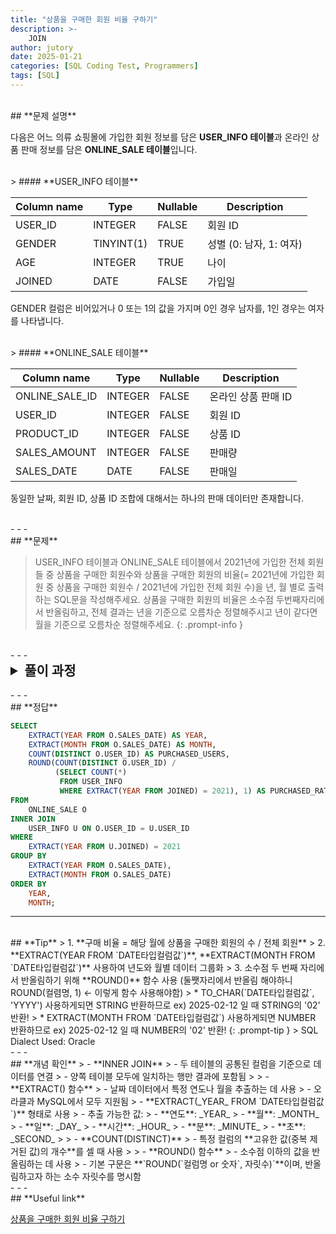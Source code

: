 ```yaml
---
title: "상품을 구매한 회원 비율 구하기"
description: >-
    JOIN
author: jutory
date: 2025-01-21
categories: [SQL Coding Test, Programmers]  
tags: [SQL]  
---
```

<br>
## **문제 설명**

다음은 어느 의류 쇼핑몰에 가입한 회원 정보를 담은 **USER_INFO 테이블**과 온라인 상품 판매 정보를 담은 **ONLINE_SALE 테이블**입니다.

<br>  
> #### **USER_INFO 테이블**  

| Column name | Type        | Nullable | Description       |
|-------------|-------------|----------|-------------------|
| USER_ID     | INTEGER     | FALSE    | 회원 ID           |
| GENDER      | TINYINT(1)  | TRUE     | 성별 (0: 남자, 1: 여자) |
| AGE         | INTEGER     | TRUE     | 나이              |
| JOINED      | DATE        | FALSE    | 가입일            |

GENDER 컬럼은 비어있거나 0 또는 1의 값을 가지며 0인 경우 남자를, 1인 경우는 여자를 나타냅니다.

<br>  
> #### **ONLINE_SALE 테이블**  

| Column name       | Type    | Nullable | Description         |
|-------------------|---------|----------|---------------------|
| ONLINE_SALE_ID    | INTEGER | FALSE    | 온라인 상품 판매 ID |
| USER_ID           | INTEGER | FALSE    | 회원 ID             |
| PRODUCT_ID        | INTEGER | FALSE    | 상품 ID             |
| SALES_AMOUNT      | INTEGER | FALSE    | 판매량              |
| SALES_DATE        | DATE    | FALSE    | 판매일              |

동일한 날짜, 회원 ID, 상품 ID 조합에 대해서는 하나의 판매 데이터만 존재합니다.

<br>
- - -
<br>
## **문제**

> USER_INFO 테이블과 ONLINE_SALE 테이블에서 2021년에 가입한 전체 회원들 중 상품을 구매한 회원수와 상품을 구매한 회원의 비율(= 2021년에 가입한 회원 중 상품을 구매한 회원수 / 2021년에 가입한 전체 회원 수)을 년, 월 별로 출력하는 SQL문을 작성해주세요. 상품을 구매한 회원의 비율은 소수점 두번째자리에서 반올림하고, 전체 결과는 년을 기준으로 오름차순 정렬해주시고 년이 같다면 월을 기준으로 오름차순 정렬해주세요.
{: .prompt-info }

<br>
- - -
<br>
<details>
  <summary style="font-size: 1.5em; font-weight: bold;">풀이 과정</summary>
<div markdown="1">

1. **조건 확인**  
   - 2021년에 가입한 회원만 대상으로 계산해야 함
   - **년, 월별로 그룹화**하여 월별로 상품을 구매한 회원 수와 구매 비율을 계산

2. **회원과 판매 데이터를 결합 (LEFT JOIN)**  
   - 두 테이블을 **`USER_ID`**를 기준으로 조인  
   - **LEFT JOIN** 사용 이유 : 모든 회원 정보 기준으로 판매 정보를 결합해야 하므로

3. **상품 구매 여부 확인**  
   - 특정 연도, 월에 동일한 회원이 여러 번 구매했더라도 중복 카운트하면 안 되므로
   -  각 기간별로 **고유한 `USER_ID`**를 세기 위해 **COUNT(DISTINCT)** 이렇게 하자

4. **2021년에 가입한 전체 회원 수 계산**  
   - 서브쿼리로 전체 회원 수를 가져와서 나중에 구매 비율을 계산하는 데 써야겠군

5. **구매 비율 계산**  
   - 구매 비율은 **해당 월에 상품을 구매한 회원의 수 / 전체 회원 수**로 계산
   - 소수점 두 번째 자리에서 반올림 해야하니 **ROUND** 사용하자

6. **결과 정렬**  
   - 정렬 기준에 따라 **ORDER BY**로 결과 정렬
     - **년도와 월** 기준으로 ASC 정렬

* **_교훈_**  
   - DISTINCT와 GROUP BY를 같이 사용해서 중복을 방지.. 년도, 월별로 GROUP BY 하는 쿼리... 천재적이다. 어떻게 이런 쿼리 문제가 있지. 새로워서 끄암짝 놀랐다.
   - GROUP BY 한 것을 ORDER BY.... 진짜 천재인가. 나는 아직 부족하다.. 계속 나아가자.
</div>
</details>

<br>
- - -
<br>
## **정답**

```sql
SELECT 
    EXTRACT(YEAR FROM O.SALES_DATE) AS YEAR, 
    EXTRACT(MONTH FROM O.SALES_DATE) AS MONTH,
    COUNT(DISTINCT O.USER_ID) AS PURCHASED_USERS,
    ROUND(COUNT(DISTINCT O.USER_ID) / 
          (SELECT COUNT(*) 
           FROM USER_INFO 
           WHERE EXTRACT(YEAR FROM JOINED) = 2021), 1) AS PURCHASED_RATIO
FROM 
    ONLINE_SALE O
INNER JOIN 
    USER_INFO U ON O.USER_ID = U.USER_ID
WHERE 
    EXTRACT(YEAR FROM U.JOINED) = 2021
GROUP BY 
    EXTRACT(YEAR FROM O.SALES_DATE), 
    EXTRACT(MONTH FROM O.SALES_DATE)
ORDER BY 
    YEAR, 
    MONTH;
```

- - -
<br>
## **Tip**
> 1. **구매 비율 = 해당 월에 상품을 구매한 회원의 수 / 전체 회원**
> 2. **EXTRACT(YEAR FROM `DATE타입컬럼값`)**, **EXTRACT(MONTH FROM `DATE타입컬럼값`)** 사용하여 년도와 월별 데이터 그룹화
> 3. 소수점 두 번째 자리에서 반올림하기 위해 **ROUND()** 함수 사용 (둘쨋자리에서 반올림 해야하니 ROUND(컬렴명, 1) <- 이렇게 함수 사용해야함)
> * TO_CHAR(`DATE타입컬럼값`, 'YYYY') 사용하게되면 STRING 반환하므로 ex) 2025-02-12 일 때 STRING의 '02' 반환!
> * EXTRACT(MONTH FROM `DATE타입컬럼값`) 사용하게되면 NUMBER 반환하므로 ex) 2025-02-12 일 때 NUMBER의 '02' 반환!
{: .prompt-tip }
> SQL Dialect Used: Oracle

<br>
- - -
<br>
## **개념 확인**
> - **INNER JOIN**
>    - 두 테이블의 공통된 컬럼을 기준으로 데이터를 연결
>    - 양쪽 테이블 모두에 일치하는 행만 결과에 포함됨
>
> - **EXTRACT() 함수**
>    - 날짜 데이터에서 특정 연도나 월을 추출하는 데 사용
>    - 오라클과 MySQL에서 모두 지원됨
>    - **EXTRACT(_YEAR_  FROM `DATE타입컬럼값`)** 형태로 사용
>    - 추출 가능한 값:
>      - **연도**: _YEAR_
>      - **월**: _MONTH_
>      - **일**: _DAY_
>      - **시간**: _HOUR_
>      - **분**: _MINUTE_
>      - **초**: _SECOND_
>
> - **COUNT(DISTINCT)**  
>    - 특정 컬럼의 **고유한 값(중복 제거된 값)의 개수**를 셀 때 사용
>
> - **ROUND() 함수**
>    - 소수점 이하의 값을 반올림하는 데 사용
>    - 기본 구문은 **`ROUND(`컬럼명 or 숫자`, 자릿수)`**이며, 반올림하고자 하는 소수 자릿수를 명시함

<br>
- - -
<br>
## **Useful link**

[상품을 구매한 회원 비율 구하기](https://school.programmers.co.kr/learn/courses/30/lessons/131534)